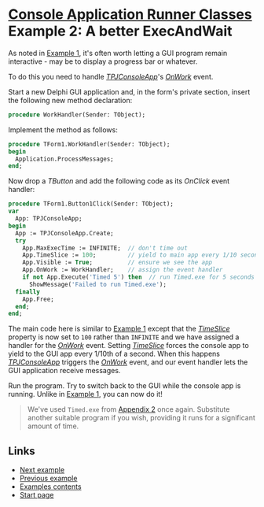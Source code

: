 # [Console Application Runner Classes](../../ConsoleApp.md) Example 2: A better ExecAndWait

As noted in [Example 1](./Example1.md), it's often worth letting a GUI program remain interactive - may be to display a progress bar or whatever.

To do this you need to handle [_TPJConsoleApp_](../API/TPJConsoleApp.md)'s [_OnWork_](../API/TPJCustomConsoleApp-OnWork.md) event.

Start a new Delphi GUI application and, in the form's private section, insert the following new method declaration:

```pascal
procedure WorkHandler(Sender: TObject);
```

Implement the method as follows:

```pascal
procedure TForm1.WorkHandler(Sender: TObject);
begin
  Application.ProcessMessages;
end;
```

Now drop a _TButton_ and add the following code as its _OnClick_ event handler:

```pascal
procedure TForm1.Button1Click(Sender: TObject);
var
  App: TPJConsoleApp;
begin
  App := TPJConsoleApp.Create;
  try
    App.MaxExecTime := INFINITE;  // don't time out
    App.TimeSlice := 100;         // yield to main app every 1/10 second
    App.Visible := True;          // ensure we see the app
    App.OnWork := WorkHandler;    // assign the event handler
    if not App.Execute('Timed 5') then  // run Timed.exe for 5 seconds
      ShowMessage('Failed to run Timed.exe');
  finally
    App.Free;
  end;
end;
```

The main code here is similar to [Example 1](./Example1.md) except that the [_TimeSlice_](../API/TPJCustomConsoleApp-TimeSlice.md) property is now set to `100` rather than `INFINITE` and we have assigned a handler for the [_OnWork_](../API/TPJCustomConsoleApp-OnWork.md) event. Setting [_TimeSlice_](../API/TPJCustomConsoleApp-TimeSlice.md) forces the console app to yield to the GUI app every 1/10th of a second. When this happens [_TPJConsoleApp_](../API/TPJConsoleApp.md) triggers the [_OnWork_](../API/TPJCustomConsoleApp-OnWork.md) event, and our event handler lets the GUI application receive messages.

Run the program. Try to switch back to the GUI while the console app is running. Unlike in [Example 1](./Example1.md), you can now do it!

> We've used `Timed.exe` from [Appendix 2](../Appendices/Appendix2.md) once again. Substitute another suitable program if you wish, providing it runs for a significant amount of time.

## Links

* [Next example](./Example3.md)
* [Previous example](./Example1.md)
* [Examples contents](../Examples.md)
* [Start page](../../ConsoleApp.md)
